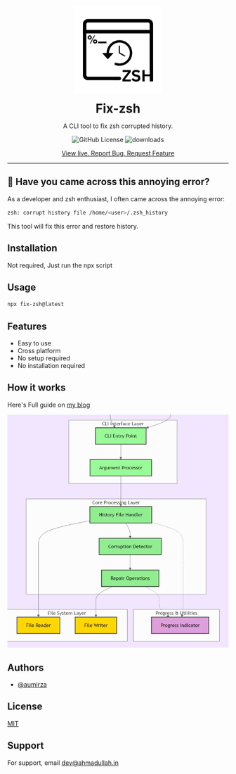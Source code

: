 <p align="center">
<img style="" src="images/fix-zsh-logo.png" alt="fix-zsh"  width="200"/>
<h1 style="border:none;margin:0;" align="center">Fix-zsh</h1>
<p align="center">A CLI tool to fix zsh corrupted history.</p>

<p align="center">
<img  src="https://img.shields.io/github/license/aumirza/fix-zsh" alt="GitHub License" />
<img src="https://img.shields.io/npm/dw/fix-zsh" alt="downloads"/>
</p>

<p align="center">
  <!-- <a href="#about">Explore the docs »</a>    -->
  <a href="https://www.npmjs.com/package/fix-zsh">View live. </a>  
  <a href="https://github.com/aumirza/fix-zsh/issues">Report Bug. </a>   
  <a href="https://github.com/aumirza/fix-zsh/issues">Request Feature</a>
</p>

</p>

<hr/>

## 🚀 Have you came across this annoying error?

As a developer and zsh enthusiast, I often came across the annoying error:

```bash
zsh: corrupt history file /home/<user>/.zsh_history
```

This tool will fix this error and restore history.

## Installation

Not required, Just run the npx script

## Usage

```bash
npx fix-zsh@latest
```

## Features

- Easy to use
- Cross platform
- No setup required
- No installation required

## How it works

Here's Full guide on [my blog](https://blog.ahmadullah.in/troubleshooting-zsh-corrupt-history)

<img src="images/fix-zsh_working_gitdiagram.jpeg" alt="fix-zsh_working"/>

## Authors

- [@aumirza](https://www.github.com/aumirza)

## License

[MIT](https://choosealicense.com/licenses/mit/)

## Support

For support, email dev@ahmadullah.in
